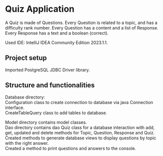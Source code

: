 # Quiz Application  

A Quiz is made of Questions. Every Question is related to a topic, and has a difficulty rank number. Every Question
has a content and a list of Response. Every Response has a text and a boolean (correct).  

Used IDE: IntelliJ IDEA Community Edition 2023.1.1.  

## Project setup  

Imported PostgreSQL JDBC Driver library.  

## Structure and functionalities  
Database directory:  
Configuration class to create connection to database via java Connection interface.  
CreateTableQuery class to add tables to database.  
  
Model directory contains model classes.  
Dao directory contains dao Quiz class for a database interaction with add, get, updated and delete methods for Topic,
Question, Response and Quiz.  
Created methods to generate database views to display questions by topic with the right answer.   
Created a method to print questions and answers to the console.  

